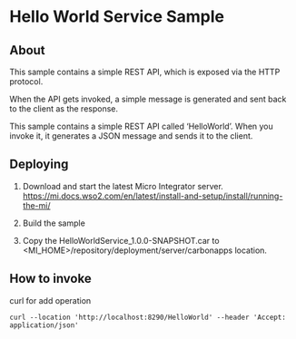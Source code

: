 # Hello World Service Sample

## About

This sample contains a simple REST API, which is exposed via the HTTP protocol.

When the API gets invoked, a simple message is generated and sent back to the client as the response.

This sample contains a simple REST API called ‘HelloWorld’. When you invoke it, it generates a JSON message and sends it to the client.

## Deploying 
1. Download and start the latest Micro Integrator server.
https://mi.docs.wso2.com/en/latest/install-and-setup/install/running-the-mi/

2. Build the sample
3. Copy the HelloWorldService_1.0.0-SNAPSHOT.car to <MI_HOME>/repository/deployment/server/carbonapps location.

## How to invoke

curl for add operation
```
curl --location 'http://localhost:8290/HelloWorld' --header 'Accept: application/json' 
```
